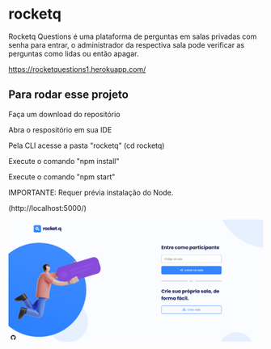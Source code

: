 # rocketq

Rocketq Questions é uma plataforma de perguntas em salas privadas com senha para entrar, o administrador da respectiva sala pode verificar as perguntas como lidas ou então apagar.

https://rocketquestions1.herokuapp.com/

## Para rodar esse projeto

Faça um download do repositório

Abra o respositório em sua IDE

Pela CLI acesse a pasta "rocketq" (cd rocketq)

Execute o comando "npm install"

Execute o comando "npm start"

IMPORTANTE: Requer prévia instalação do Node.

(http://localhost:5000/)

![App Screenshot](https://github.com/marciosouzaa/rocketq/blob/main/prt1.png?raw=true)
